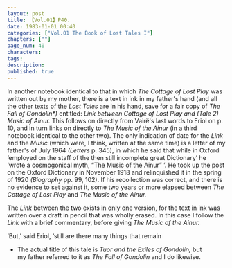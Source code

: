 ```yaml
---
layout: post
title: 【Vol.01】P40.
date: 1983-01-01 00:40
categories: ["Vol.01 The Book of Lost Tales I"]
chapters: [""]
page_num: 40
characters: 
tags: 
description: 
published: true
---
```


<p style="text-indent: 0;">
In another notebook identical to that in which <I>The Cottage of Lost Play </I>was written out by my mother, there is a text in ink in my father's hand (and all the other texts of the <I>Lost Tales </I>are in his hand, save for a fair copy of <I>The Fall of Gondolin*) </I>entitled: <I>Link between Cottage of Lost Play and (Tale 2) Music of Ainur. </I>This follows on directly from Vairë's last words to Eriol on p. 10, and in turn links on directly to <I>The Music of the Ainur </I>(in a third notebook identical to the other two). The only indication of date for the <I>Link </I>and the <I>Music </I>(which were, I think, written at the same time) is a letter of my father's of July 1964 <I>(Letters </I>p. 345), in which he said that while in Oxford ‘employed on the staff of the then still incomplete great Dictionary’ he ‘wrote a cosmogonical myth, “The Music of the Ainur” ’. He took up the post on the Oxford Dictionary in November 1918 and relinquished it in the spring of 1920 <I>(Biography </I>pp. 99, 102). If his recollection was correct, and there is no evidence to set against it, some two years or more elapsed between <I>The Cottage of Lost Play </I>and <I>The Music of the Ainur.</I>
</p>

The <I>Link </I>between the two exists in only one version, for the text in ink was written over a draft in pencil that was wholly erased. In this case I follow the <I>Link </I>with a brief commentary, before giving <I>The Music of the Ainur.</I>

‘But,’ said Eriol, ‘still are there many things that remain

* The actual title of this tale is <I>Tuor and the Exiles of Gondolin, </I>but<BR>my father referred to it as <I>The Fall of Gondolin </I>and I do likewise.

